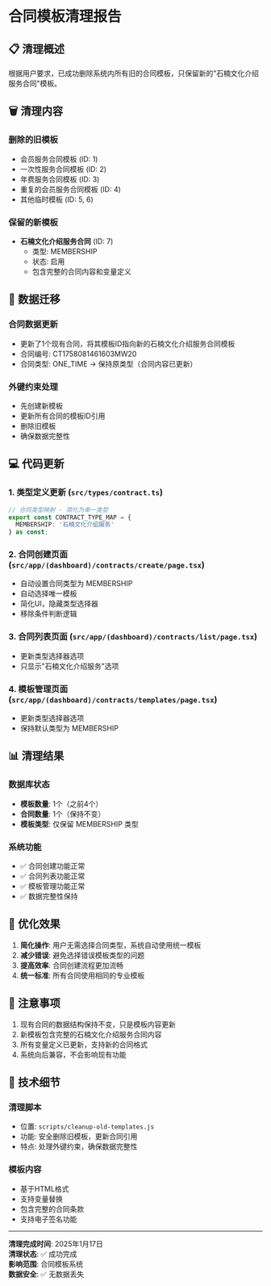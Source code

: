 # 合同模板清理报告

## 📋 清理概述

根据用户要求，已成功删除系统内所有旧的合同模板，只保留新的"石楠文化介绍服务合同"模板。

## 🗑️ 清理内容

### 删除的旧模板
- 会员服务合同模板 (ID: 1)
- 一次性服务合同模板 (ID: 2) 
- 年费服务合同模板 (ID: 3)
- 重复的会员服务合同模板 (ID: 4)
- 其他临时模板 (ID: 5, 6)

### 保留的新模板
- **石楠文化介绍服务合同** (ID: 7)
  - 类型: MEMBERSHIP
  - 状态: 启用
  - 包含完整的合同内容和变量定义

## 🔄 数据迁移

### 合同数据更新
- 更新了1个现有合同，将其模板ID指向新的石楠文化介绍服务合同模板
- 合同编号: CT1758081461603MW20
- 合同类型: ONE_TIME → 保持原类型（合同内容已更新）

### 外键约束处理
- 先创建新模板
- 更新所有合同的模板ID引用
- 删除旧模板
- 确保数据完整性

## 💻 代码更新

### 1. 类型定义更新 (`src/types/contract.ts`)
```typescript
// 合同类型映射 - 简化为单一类型
export const CONTRACT_TYPE_MAP = {
  MEMBERSHIP: '石楠文化介绍服务'
} as const;
```

### 2. 合同创建页面 (`src/app/(dashboard)/contracts/create/page.tsx`)
- 自动设置合同类型为 MEMBERSHIP
- 自动选择唯一模板
- 简化UI，隐藏类型选择器
- 移除条件判断逻辑

### 3. 合同列表页面 (`src/app/(dashboard)/contracts/list/page.tsx`)
- 更新类型选择器选项
- 只显示"石楠文化介绍服务"选项

### 4. 模板管理页面 (`src/app/(dashboard)/contracts/templates/page.tsx`)
- 更新类型选择器选项
- 保持默认类型为 MEMBERSHIP

## 📊 清理结果

### 数据库状态
- **模板数量**: 1个（之前4个）
- **合同数量**: 1个（保持不变）
- **模板类型**: 仅保留 MEMBERSHIP 类型

### 系统功能
- ✅ 合同创建功能正常
- ✅ 合同列表功能正常  
- ✅ 模板管理功能正常
- ✅ 数据完整性保持

## 🎯 优化效果

1. **简化操作**: 用户无需选择合同类型，系统自动使用统一模板
2. **减少错误**: 避免选择错误模板类型的问题
3. **提高效率**: 合同创建流程更加流畅
4. **统一标准**: 所有合同使用相同的专业模板

## 📝 注意事项

1. 现有合同的数据结构保持不变，只是模板内容更新
2. 新模板包含完整的石楠文化介绍服务合同内容
3. 所有变量定义已更新，支持新的合同格式
4. 系统向后兼容，不会影响现有功能

## 🔧 技术细节

### 清理脚本
- 位置: `scripts/cleanup-old-templates.js`
- 功能: 安全删除旧模板，更新合同引用
- 特点: 处理外键约束，确保数据完整性

### 模板内容
- 基于HTML格式
- 支持变量替换
- 包含完整的合同条款
- 支持电子签名功能

---

**清理完成时间**: 2025年1月17日  
**清理状态**: ✅ 成功完成  
**影响范围**: 合同模板系统  
**数据安全**: ✅ 无数据丢失
